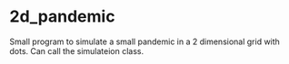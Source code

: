 # 2d_pandemic

Small program to simulate a small pandemic in a 2 dimensional grid with dots. Can call the simulateion class.
